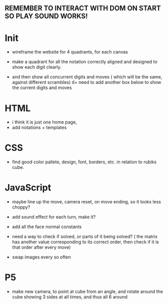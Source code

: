 ## REMEMBER TO INTERACT WITH DOM ON START SO PLAY SOUND WORKS!
# Init
+ wireframe the website for 4 quadrants, for each canvas
+ make a quadrant for all the notation correctly aligned and designed to show each digit clearly. 

+ and then show all concurrent digits and moves ( which will be the same, against different scrambles)
d+ need to add another box below to show the current digits and moves

# HTML
+ i think it is just one home page, 
+ add notations + templates


# CSS
+ find good color pallete, design, font, borders, etc. in relation to rubiks cube. 

# JavaScript
+ maybe line up the move, camera reset, on move ending, so it looks less choppy?

+ add sound effect for each turn, make it?

+ add all the face normal constants

+ need a way to check if solved, or parts of it being solved? 
( the matrix has another value corresponding to its correct order, then check if it is that order after every move)

+ swap images every so often

# P5 
+ make new camera, to point at cube from an angle, and rotate around the cube showing 3 sides at all times, and thus all 6 around